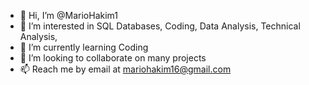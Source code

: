 - 👋 Hi, I’m @MarioHakim1
- 👀 I’m interested in SQL Databases, Coding, Data Analysis, Technical Analysis, 
- 🌱 I’m currently learning Coding
- 💞️ I’m looking to collaborate on many projects
- 📫 Reach me by email at mariohakim16@gmail.com

<!---
MarioHakim1/MarioHakim1 is a ✨ special ✨ repository because its `README.md` (this file) appears on your GitHub profile.
You can click the Preview link to take a look at your changes.
--->
